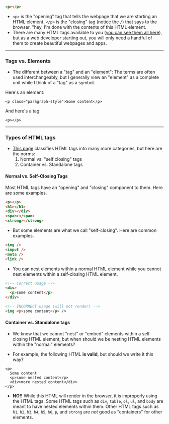```html
<p></p>
```

- `<p>` is the "opening" tag that tells the webpage that we are starting an HTML element. `</p>` is the "closing" tag (notice the `/`) that says to the browser, "hey, I'm done with the contents of this HTML element.
- There are many HTML tags available to you ([you can see them all here](https://developer.mozilla.org/en-US/docs/Web/HTML/Element)), but as a web developer starting out, you will only need a handful of them to create beautiful webpages and apps.

---

### Tags vs. Elements

- The different between a "tag" and an "element": The terms are often used interchangeably, but I generally view an "element" as a complete unit while I think of a "tag" as a symbol.

Here's an element:

```
<p class="paragraph-style">Some content</p>
```

And here's a tag:

```
<p></p>
```

---

### Types of HTML tags

- [This page](https://developer.mozilla.org/en-US/docs/Web/HTML/Element) classifies HTML tags into many more categories, but here are the norms:
	1. Normal vs. "self closing" tags
	2. Container vs. Standalone tags

#### Normal vs. Self-Closing Tags

Most HTML tags have an "opening" and "closing" component to them. Here are some examples.

```html
<p></p>
<h1></h1>
<div></div>
<span></span>
<strong></strong>
```

- But some elements are what we call "self-closing". Here are common examples.

```html
<img />
<input />
<meta />
<link />
```

- You can nest elements within a normal HTML element while you cannot nest elements within a self-closing HTML element.

```html
<!-- Correct usage -->
<div>
  <p>some content</p>
</div>

<!-- INCORRECT usage (will not render) -->
<img <p>some content</p> />
```

#### Container vs. Standalone tags

- We know that we cannot "nest" or "embed" elements within a self-closing HTML element, but when should we be nesting HTML elements within the "normal" elements?

- For example, the following HTML **is valid**, but should we write it this way?

```
<p>
  Some content
  <p>some nested content</p>
  <div>more nested content</div>
</p>
```

- **NO!!** While this HTML will render in the browser, it is improperly using the HTML tags. Some HTML tags such as `div`, `table`, `ol`, `ul`, and `body` are meant to have nested elements within them. Other HTML tags such as `h1`, `h2`, `h3`, `h4`, `h5`, `h6`, `p`, and `strong` are _not_ good as "containers" for other elements.